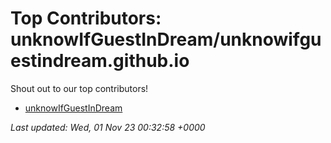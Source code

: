 # Top Contributors: unknowIfGuestInDream/unknowifguestindream.github.io
Shout out to our top contributors!

- [unknowIfGuestInDream](https://github.com/unknowIfGuestInDream)


_Last updated: Wed, 01 Nov 23 00:32:58 +0000_